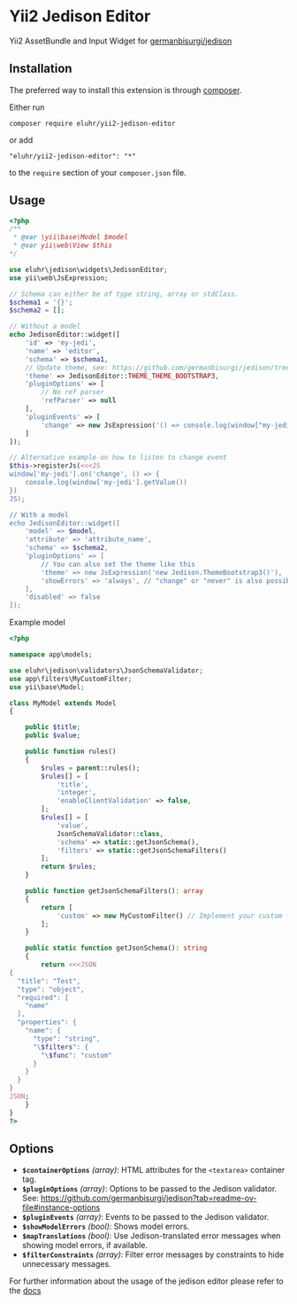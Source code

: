 Yii2 Jedison Editor
================
Yii2 AssetBundle and Input Widget for [germanbisurgi/jedison](https://github.com/germanbisurgi/jedison)

Installation
------------

The preferred way to install this extension is through [composer](https://getcomposer.org/download/).

Either run

```
composer require eluhr/yii2-jedison-editor
```

or add

```
"eluhr/yii2-jedison-editor": "*"
```

to the `require` section of your `composer.json` file.


Usage
-----

```php
<?php
/**
 * @var \yii\base\Model $model
 * @var yii\web\View $this
*/

use eluhr\jedison\widgets\JedisonEditor;
use yii\web\JsExpression;

// Schema can either be of type string, array or stdClass.
$schema1 = '{}';
$schema2 = [];

// Without a model
echo JedisonEditor::widget([
    'id' => 'my-jedi',
    'name' => 'editor',
    'schema' => $schema1,
    // Update theme, see: https://github.com/germanbisurgi/jedison/tree/main?tab=readme-ov-file#theme
    'theme' => JedisonEditor::THEME_THEME_BOOTSTRAP3,
    'pluginOptions' => [
        // No ref parser
        'refParser' => null
    ],
    'pluginEvents' => [
        'change' => new JsExpression('() => console.log(window["my-jedi"].getValue())'),
    ]
]);

// Alternative example on how to listen to change event
$this->registerJs(<<<JS
window['my-jedi'].on('change', () => {
    console.log(window['my-jedi'].getValue())
})
JS);

// With a model
echo JedisonEditor::widget([
    'model' => $model,
    'attribute' => 'attribute_name',
    'schema' => $schema2,
    'pluginOptions' => [
        // You can also set the theme like this
        'theme' => new JsExpression('new Jedison.ThemeBootstrap3()'),
        'showErrors' => 'always', // "change" or "never" is also possible
    ],
    'disabled' => false
]);
```

Example model
```php
<?php

namespace app\models;

use eluhr\jedison\validators\JsonSchemaValidator;
use app\filters\MyCustomFilter;
use yii\base\Model;

class MyModel extends Model
{

    public $title;
    public $value;

    public function rules()
    {
        $rules = parent::rules();
        $rules[] = [
            'title',
            'integer',
            'enableClientValidation' => false,
        ];
        $rules[] = [
            'value',
            JsonSchemaValidator::class,
            'schema' => static::getJsonSchema(),
            'filters' => static::getJsonSchemaFilters()
        ];
        return $rules;
    }

    public function getJsonSchemaFilters(): array
    {
        return [
            'custom' => new MyCustomFilter() // Implement your custom filter if needed. See: https://opis.io/json-schema/2.x/php-filter.html Filter must inherit from Opis\JsonSchema\Filter
        ];
    }

    public static function getJsonSchema(): string
    {
        return <<<JSON
{
  "title": "Test",
  "type": "object",
  "required": [
    "name"
  ],
  "properties": {
    "name": {
      "type": "string",
      "\$filters": {
        "\$func": "custom"
      }
    }
  }
}
JSON;
    }
}
?>
```

## Options

- **`$containerOptions`** *(array)*: HTML attributes for the `<textarea>` container tag.
- **`$pluginOptions`** *(array)*: Options to be passed to the Jedison validator. See: https://github.com/germanbisurgi/jedison?tab=readme-ov-file#instance-options
- **`$pluginEvents`** *(array)*: Events to be passed to the Jedison validator.
- **`$showModelErrors`** *(bool)*: Shows model errors.
- **`$mapTranslations`** *(bool)*: Use Jedison-translated error messages when showing model errors, if available.
- **`$filterConstraints`** *(array)*: Filter error messages by constraints to hide unnecessary messages.

For further information about the usage of the jedison editor please refer to the [docs](https://github.com/germanbisurgi/jedison)
